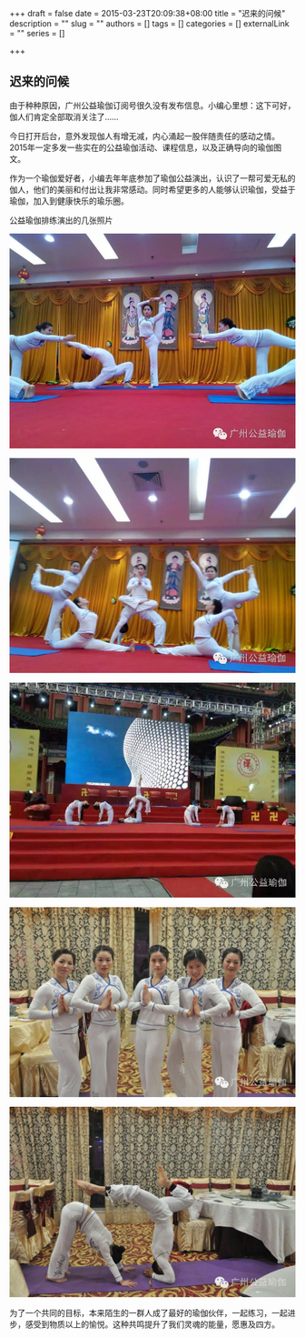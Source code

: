 +++
draft = false
date = 2015-03-23T20:09:38+08:00
title = "迟来的问候"
description = ""
slug = ""
authors = []
tags = []
categories = []
externalLink = ""
series = []

+++

## **迟来的问候**

由于种种原因，广州公益瑜伽订阅号很久没有发布信息。小编心里想：这下可好，伽人们肯定全部取消关注了……

今日打开后台，意外发现伽人有增无减，内心涌起一股伴随责任的感动之情。2015年一定多发一些实在的公益瑜伽活动、课程信息，以及正确导向的瑜伽图文。

作为一个瑜伽爱好者，小编去年年底参加了瑜伽公益演出，认识了一帮可爱无私的伽人，他们的美丽和付出让我非常感动。同时希望更多的人能够认识瑜伽，受益于瑜伽，加入到健康快乐的瑜乐圈。

公益瑜伽排练演出的几张照片

![](https://raw.githubusercontent.com/lshcool/pic/master/202112221604365.jpg)

![](https://raw.githubusercontent.com/lshcool/pic/master/202112221604366.jpg)

![](https://raw.githubusercontent.com/lshcool/pic/master/202112221604367.jpg)

![](https://raw.githubusercontent.com/lshcool/pic/master/202112221604368.jpg)

![](https://raw.githubusercontent.com/lshcool/pic/master/202112221604369.jpg)


为了一个共同的目标，本来陌生的一群人成了最好的瑜伽伙伴，一起练习，一起进步，感受到物质以上的愉悦。这种共鸣提升了我们灵魂的能量，愿惠及四方。